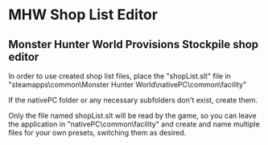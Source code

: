 # MHW Shop List Editor
Monster Hunter World Provisions Stockpile shop editor
-------------------------------------------------------
In order to use created shop list files, place the "shopList.slt" file in "steamapps\common\Monster Hunter World\nativePC\common\facility"  
  
If the nativePC folder or any necessary subfolders don't exist, create them.  
  
Only the file named shopList.slt will be read by the game, so you can leave the application in "nativePC\common\facility" and create and name multiple files for your own presets, switching them as desired.

